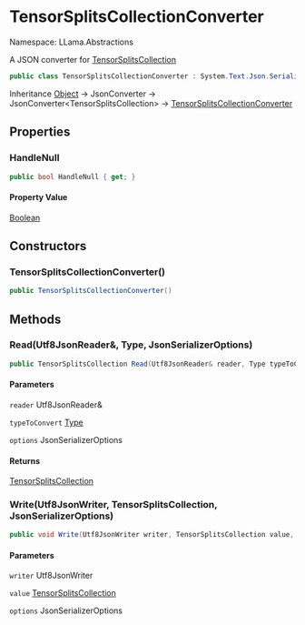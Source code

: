# TensorSplitsCollectionConverter

Namespace: LLama.Abstractions

A JSON converter for [TensorSplitsCollection](./llama.abstractions.tensorsplitscollection.md)

```csharp
public class TensorSplitsCollectionConverter : System.Text.Json.Serialization.JsonConverter`1[[LLama.Abstractions.TensorSplitsCollection, LLamaSharp, Version=0.0.0.0, Culture=neutral, PublicKeyToken=null]]
```

Inheritance [Object](https://docs.microsoft.com/en-us/dotnet/api/system.object) → JsonConverter → JsonConverter&lt;TensorSplitsCollection&gt; → [TensorSplitsCollectionConverter](./llama.abstractions.tensorsplitscollectionconverter.md)

## Properties

### **HandleNull**

```csharp
public bool HandleNull { get; }
```

#### Property Value

[Boolean](https://docs.microsoft.com/en-us/dotnet/api/system.boolean)<br>

## Constructors

### **TensorSplitsCollectionConverter()**

```csharp
public TensorSplitsCollectionConverter()
```

## Methods

### **Read(Utf8JsonReader&, Type, JsonSerializerOptions)**

```csharp
public TensorSplitsCollection Read(Utf8JsonReader& reader, Type typeToConvert, JsonSerializerOptions options)
```

#### Parameters

`reader` Utf8JsonReader&<br>

`typeToConvert` [Type](https://docs.microsoft.com/en-us/dotnet/api/system.type)<br>

`options` JsonSerializerOptions<br>

#### Returns

[TensorSplitsCollection](./llama.abstractions.tensorsplitscollection.md)<br>

### **Write(Utf8JsonWriter, TensorSplitsCollection, JsonSerializerOptions)**

```csharp
public void Write(Utf8JsonWriter writer, TensorSplitsCollection value, JsonSerializerOptions options)
```

#### Parameters

`writer` Utf8JsonWriter<br>

`value` [TensorSplitsCollection](./llama.abstractions.tensorsplitscollection.md)<br>

`options` JsonSerializerOptions<br>
